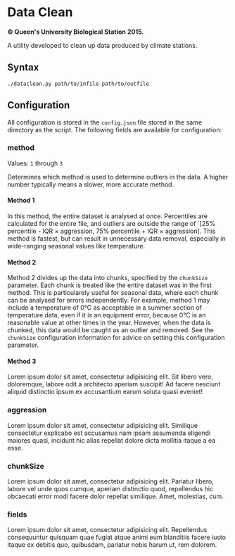 # Data Clean
**© Queen's University Biological Station 2015.**

A utility developed to clean up data produced by climate stations.

## Syntax

    ./dataclean.py path/to/infile path/to/outfile

## Configuration

All configuration is stored in the `config.json` file stored in the same directory as the script. The following fields are available for configuration:

### method

Values: `1` through `3`

Determines which method is used to determine outliers in the data. A higher number typically means a slower, more accurate method.

#### Method 1

In this method, the entire dataset is analysed at once. Percentiles are calculated for the entire file, and outliers are outside the range of `[25% percentile - IQR × aggression, 75% percentile + IQR × aggression]. This method is fastest, but can result in unnecessary data removal, especially in wide-ranging seasonal values like temperature.

#### Method 2

Method 2 divides up the data into chunks, specified by the `chunkSize` parameter. Each chunk is treated like the entire dataset was in the first method. This is particularely useful for seasonal data, where each chunk can be analysed for errors independently. For example, method 1 may include a temperature of 0°C as acceptable in a summer section of temperature data, even if it is an equipment error, because 0°C is an reasonable value at other times in the year. However, when the data is chunked, this data would be caught as an outlier and removed. See the `chunkSize` configuration information for advice on setting this configuration parameter.

#### Method 3

Lorem ipsum dolor sit amet, consectetur adipisicing elit. Sit libero vero, doloremque, labore odit a architecto aperiam suscipit! Ad facere nesciunt aliquid distinctio ipsum ex accusantium earum soluta quasi eveniet!


### aggression

Lorem ipsum dolor sit amet, consectetur adipisicing elit. Similique consectetur explicabo est accusamus nam ipsam assumenda eligendi maiores quasi, incidunt hic alias repellat dolore dicta mollitia itaque a ea esse.

### chunkSize

Lorem ipsum dolor sit amet, consectetur adipisicing elit. Pariatur libero, labore vel unde quos cumque, aperiam distinctio quod, repellendus hic obcaecati error modi facere dolor repellat similique. Amet, molestias, cum.

### fields

Lorem ipsum dolor sit amet, consectetur adipisicing elit. Repellendus consequuntur quisquam quae fugiat atque animi eum blanditiis facere iusto itaque ex debitis quo, quibusdam, pariatur nobis harum ut, rem dolorem.